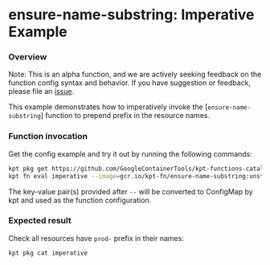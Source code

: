 # ensure-name-substring: Imperative Example

### Overview

Note: This is an alpha function, and we are actively seeking feedback on the
function config syntax and behavior. If you have suggestion or feedback, please
file an [issue].

This example demonstrates how to imperatively invoke the [`ensure-name-substring`]
function to prepend prefix in the resource names.

### Function invocation

Get the config example and try it out by running the following commands:

```sh
kpt pkg get https://github.com/GoogleContainerTools/kpt-functions-catalog.git/examples/ensure-name-substring/imperative .
kpt fn eval imperative --image=gcr.io/kpt-fn/ensure-name-substring:unstable -- prepend=prod
```

The key-value pair(s) provided after `--` will be converted to ConfigMap by kpt
and used as the function configuration.

### Expected result

Check all resources have `prod-` prefix in their names:

```sh
kpt pkg cat imperative
```

[issue]: https://github.com/GoogleContainerTools/kpt/issues/new/choose
[ensure-name-substring]: https://catalog.kpt.dev/ensure-name-substring/v0.1/
